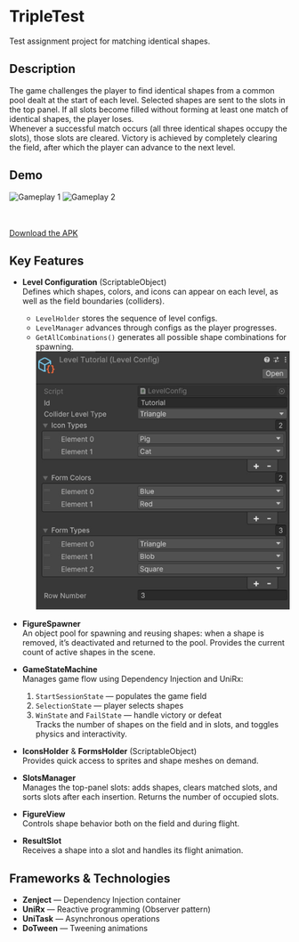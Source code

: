 # TripleTest

Test assignment project for matching identical shapes.

## Description

The game challenges the player to find identical shapes from a common pool dealt at the start of each level. Selected shapes are sent to the slots in the top panel. If all slots become filled without forming at least one match of identical shapes, the player loses.  
Whenever a successful match occurs (all three identical shapes occupy the slots), those slots are cleared. Victory is achieved by completely clearing the field, after which the player can advance to the next level.

## Demo

<img src="output.gif" width="200" alt="Gameplay 1"> <img src="gif2.gif" width="200" alt="Gameplay 2">

<br><br>[Download the APK](https://drive.google.com/file/d/1kz10V4va_Vb0H0Yarv-FfscoKya4fb6h/view?usp=sharing)

## Key Features

- **Level Configuration** (ScriptableObject)  
  Defines which shapes, colors, and icons can appear on each level, as well as the field boundaries (colliders).  
  - `LevelHolder` stores the sequence of level configs.  
  - `LevelManager` advances through configs as the player progresses.  
  - `GetAllCombinations()` generates all possible shape combinations for spawning.  
  ![Level Config](screen.jpg)

- **FigureSpawner**  
  An object pool for spawning and reusing shapes: when a shape is removed, it’s deactivated and returned to the pool. Provides the current count of active shapes in the scene.

- **GameStateMachine**  
  Manages game flow using Dependency Injection and UniRx:  
  1. `StartSessionState` — populates the game field  
  2. `SelectionState` — player selects shapes  
  3. `WinState` and `FailState` — handle victory or defeat  
  Tracks the number of shapes on the field and in slots, and toggles physics and interactivity.

- **IconsHolder** & **FormsHolder** (ScriptableObject)  
  Provides quick access to sprites and shape meshes on demand.

- **SlotsManager**  
  Manages the top-panel slots: adds shapes, clears matched slots, and sorts slots after each insertion. Returns the number of occupied slots.

- **FigureView**  
  Controls shape behavior both on the field and during flight.

- **ResultSlot**  
  Receives a shape into a slot and handles its flight animation.

## Frameworks & Technologies

- **Zenject** — Dependency Injection container  
- **UniRx** — Reactive programming (Observer pattern)  
- **UniTask** — Asynchronous operations  
- **DoTween** — Tweening animations
